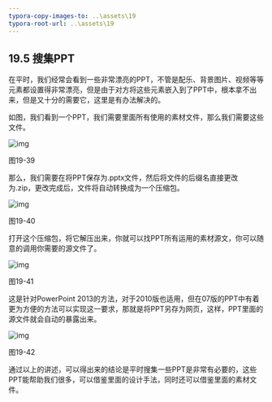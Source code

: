 ```yaml
---
typora-copy-images-to: ..\assets\19
typora-root-url: ..\assets\19
---
```


## **19.5**  **搜集PPT**

在平时，我们经常会看到一些非常漂亮的PPT，不管是配乐、背景图片、视频等等元素都设置得非常漂亮，但是由于对方将这些元素嵌入到了PPT中，根本拿不出来，但是又十分的需要它，这里是有办法解决的。

如图，我们看到一个PPT，我们需要里面所有使用的素材文件，那么我们需要这些文件。

![img](/../../第十九章%20声形结合.files/image039.jpg)

图19-39

那么，我们需要在将PPT保存为.pptx文件，然后将文件的后缀名直接更改为.zip，更改完成后，文件将自动转换成为一个压缩包。

![img](/../../第十九章%20声形结合.files/image040.jpg)

图19-40

打开这个压缩包，将它解压出来，你就可以找PPT所有运用的素材源文，你可以随意的调用你需要的源文件了。

![img](/../../第十九章%20声形结合.files/image041.jpg)

图19-41

这是针对PowerPoint 2013的方法，对于2010版也适用，但在07版的PPT中有着更为方便的方法可以实现这一要求，那就是将PPT另存为网页，这样，PPT里面的源文件就会自动的暴露出来。

![img](/../../第十九章%20声形结合.files/image042.jpg)

图19-42

通过以上的讲述，可以得出来的结论是平时搜集一些PPT是非常有必要的，这些PPT能帮助我们很多，可以借鉴里面的设计手法，同时还可以借鉴里面的素材文件。